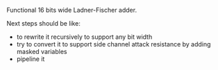 Functional 16 bits wide Ladner-Fischer adder.

Next steps should be like:
* to rewrite it recursively to support any bit width
* try to convert it to support side channel attack resistance by adding masked variables
* pipeline it
